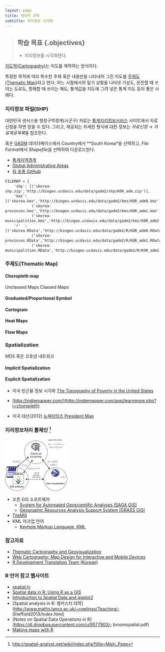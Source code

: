 ```yaml
---
layout: page
title: 데이터 과학
subtitle: 지리정보 시각화
---
```

> ## 학습 목표 {.objectives}
>
> *  지리정보를 시각화한다.

[지도학(Cartography)](https://en.wikipedia.org/wiki/Cartography)는 지도를 제작하는 방식이다.

특정한 목적에 따라 특수한 주제 혹은 내용만을 나타내어 그린 지도를 [주제도(Thematic Map)](https://ko.wikipedia.org/wiki/지도의_종류)라고 한다.  어느 시점에서의 일기 상황을 나타낸 기상도, 운전할 때 쓰이는 도로도, 항해할 때 쓰이는 해도, 통계값을 지도에 그려 넣은 통계 지도 등이 좋은 사례다.

### 지리정보 파일(SHP)

대한민국 센서스용 행정구역경계(시군구) 자료는 [통계지리정보서비스](http://sgis.kostat.go.kr/html/index.html) 사이트에서 자료신청을 하면 얻을 수 있다. 그리고, 제공되는 자세한 형식에 대한 정보는 *자료신청* &rarr; *자료제공목록*을 참조한다. 

혹은 [GADM](http://www.gadm.org/) 데이터베이스에서 *Country*에서 **South Korea*을 선택하고, *File Format*에서 *Shapefile*을 선택하여 다운로드한다.

- [통계지역경계](http://sgis.kostat.go.kr/contents/shortcut/shortcut_05.jsp)
- [Global Administrative Areas](http://www.gadm.org/country)
- [팀 포퐁 GitHub](https://github.com/southkorea/southkorea-maps)

~~~ {.python}
FILEMAP = {
    'shp': [('skorea-shp.zip','http://biogeo.ucdavis.edu/data/gadm2/shp/KOR_adm.zip')],
    'kmz': [('skorea.kmz','http://biogeo.ucdavis.edu/data/gadm2/kmz/KOR_adm0.kmz'),
            ('skorea-provinces.kmz','http://biogeo.ucdavis.edu/data/gadm2/kmz/KOR_adm1.kmz'),
            ('skorea-municipalities.kmz','http://biogeo.ucdavis.edu/data/gadm2/kmz/KOR_adm2.kmz')],
    'r'  : [('skorea.RData','http://biogeo.ucdavis.edu/data/gadm2/R/KOR_adm0.RData'),
            ('skorea-provinces.RData','http://biogeo.ucdavis.edu/data/gadm2/R/KOR_adm1.RData'),
            ('skorea-municipalities.RData','http://biogeo.ucdavis.edu/data/gadm2/R/KOR_adm2.RData')]
~~~

### 주제도(Thematic Map)

#### Choropleth map

Unclassed Maps
Classed Maps

#### Graduated/Proportional Symbol

#### Cartogram

#### Heat Maps

#### Flow Maps


### Spatialization

MDS 혹은 코호넨 네트워크

#### Implicit Spatialization

#### Explicit Spatialization

- 미국 빈곤율 정보 시각화 [The Topography of Poverty in the United States](http://www.cdc.gov/pcd/issues/2007/oct/07_0091.htm)
- [http://indiemapper.com/](http://indiemapper.com/app/learnmore.php?l=choropleth)

- 미국 대선(2012) [뉴욕타임즈 President Map](http://elections.nytimes.com/2012/results/president)

### 지리정보처리 툴체인 [^1]

<img src="fig/R_SAGA_GE_logo.jpg" alt="LAMP와 Docker가 설치된 우분투 공용 이미지" width="40%" /> 

[^1]: http://spatial-analyst.net/wiki/index.php?title=Main_Page

- 오픈 GIS 소프트웨어
    - [System for Automated Geoscientific Analyses (SAGA GIS)](https://en.wikipedia.org/wiki/SAGA_GIS)
    - [Geographic Resources Analysis Support System (GRASS GIS)](https://en.wikipedia.org/wiki/GRASS_GIS)
- [TileMill](https://www.mapbox.com/tilemill/)
- KML 마크업 언어
    - [Keyhole Markup Language, KML](https://en.wikipedia.org/wiki/Keyhole_Markup_Language)



### 참고자료

- [Thematic Cartography and Geovisualization](http://www.amazon.com/Thematic-Cartography-Geovisualization-3rd-Edition/dp/0132298341)
- [Web Cartography: Map Design for Interactive and Mobile Devices](https://www.crcpress.com/Web-Cartography-Map-Design-for-Interactive-and-Mobile-Devices/Muehlenhaus/9781439876220)
- [R Development Translation Team (Korean)](http://www.openstatistics.net/)

### R 언어 참고 웹사이트

- [spatial.ly](http://spatial.ly/r/)
- [Spatial data in R: Using R as a GIS](https://pakillo.github.io/R-GIS-tutorial/)
- [Introduction to Spatial Data and ggplot2](http://rpubs.com/RobinLovelace/intro-spatial)
- [Spatial analysis in R: 랭커스터 대학](http://www.maths.lancs.ac.uk/~rowlings/Teaching/- Sheffield2013/index.html)
- [Notes on Spatial Data Operations in R](https://dl.dropboxusercontent.com/u/9577903/- broomspatial.pdf)
- [Making maps with R](http://www.molecularecologist.com/2012/09/making-maps-with-r/)
